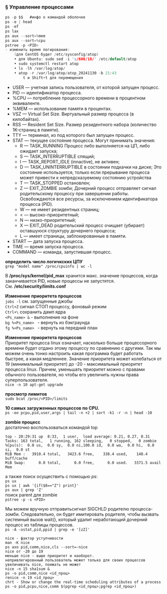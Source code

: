 ### § Управление процессами
```c
ps -p $$   #инфо о командой оболочке
ps -e | head
ps -ef
ps lax
ps aux --sort=%mem
ps aux --sort=%cpu
pstree -p <PID>
- изменить время логирования:
	(для CentOS будет /etc/sysconfig/atop)
	• для Ubuntu: sudo sed -i 's/600/10/' /etc/default/atop
	• sudo systemctl restart atop
	• ls -lh /var/log/atop/
	• atop -r /var/log/atop/atop_20241130 -b 21:43
		t и Shift+t для перемещения
```

- USER — учетная запись пользователя, от которой запущен процесс.
- PID — идентификатор процесса.
- %CPU — потребление процессорного времени в процентном эквиваленте.
- %MEM — использование памяти в процентах.
- VSZ — Virtual Set Size. Виртуальный размер процесса (в килобайтах).
- RSS — Resident Set Size. Размер резидентного набора (количество 1K-страниц в памяти).
- TTY — терминал, из под которого был запущен процесс.
- STAT — текущее состояние процесса. Могут принимать значения:
	- R — TASK_RUNNING Процесс либо выполняется на ЦП, либо ожидает запуска;
	- S — TASK_INTERRUPTIBLE спящий;
 	- I — TASK_REPORT_IDLE (innactive), не активен;
	- D — TASK_UNINTERRUPTIBLE в состоянии подкачки на диске; Это состояние используется, только если прерывание процесса может привести к непредсказуемому состоянию устройства
	- T — TASK_STOPPED остановлен;
	- Z — EXIT_ZOMBIE зомби; Дочерний процесс отправляет сигнал родительскому процессу при завершении работы. Освобождаются все ресурсы, за исключением идентификатора процесса (PID).
	- W — не имеет резидентных страниц;
	- < — высоко-приоритетный;
	- N — низко-приоритетный;
 	- X — EXIT_DEAD родительский процесс очищает (убирает) оставшуюся структуру дочернего процесса;
	- L — имеет страницы, заблокированные в памяти.
- START — дата запуска процесса.
- TIME — время запуска процесса.
- COMMAND — команда, запустившая процесс.

**определить число логичкских ЦПУ**
<br/> `grep "model name" /proc/cpuinfo | wc -l` 

В **/proc/sys/kernel/pid_max**  хранится макс. значение процессов, когда заканчивается PID, новые процессы не запустятся.
<br/>См. **/etc/security/limits.conf**

**Изменение приоритета процессов**
<br/> `jobs -l`  см. запущенные джобы
<br/> `Ctrl+Z` сигнал СТОП процессу, фоновый режим
<br/> `Ctrl+\` сохранить дамп ядра
<br/> ` <Ps_name> & ` - выполнение на фоне
<br/> `bg %<Ps_name> ` - вернуть из бэкграунда
<br/> `fg %<Ps_name> ` - вернуть на передний план




**Изменение приоритета процессов**
<br/> Приоритет процесса linux означает, насколько больше процессорного времени будет отдано этому процессу по сравнению с другими. Так мы можем очень тонко настроить какая программа будет работать быстрее, а какая медленнее. Значение приоритета может колебаться от 19 (минимальный приоритет) до -20 - максимальный приоритет процесса linux. Причем, уменьшать приоритет можно с правами обычного пользователя, но чтобы его увеличить нужны права суперпользователя.
<br/> `nice -n 10 apt-get upgrade`

**просмотр лимитов**
<br/> `sudo bcat /proc/<PID>/limits`

**10 самых загруженных процессов по CPU.**
<br/> `ps -eo pcpu,pid,user,args | tail -n +2 | sort -k1 -r -n | head -10`

**zombie процесс**
<br/> достаточно воспользоваться командой top
```console
top - 20:29:31 up  8:33,  1 user,  load average: 0.21, 0.27, 0.31
Tasks: 163 total,   1 running, 162 sleeping,   0 stopped,   0 zombie
%Cpu(s):  0.0 us,  0.0 sy,  0.0 ni,100.0 id,  0.0 wa,  0.0 hi,  0.0 si,  0.0 st
MiB Mem :   3910.4 total,   3423.6 free,    338.4 used,    148.4 buff/cache
MiB Swap:      0.0 total,      0.0 free,      0.0 used.   3371.5 avail Mem
```
а также поиск осуществить с помощью *ps*:
<br/> `ps ux`
<br/> `ps ux | awk '{if($8=="Z") print}'`
<br/> `ps aux | grep 'Z'`
<br/> поиск parent для zombie
<br/> `pstree -p -s <PID>`

Мы можем вручную отправитьсигнал SIGCHLD родителю процесса-зомби. Следовательно, он будет имитировать родителя, чтобы вызвать системный вызов wait(), который удалит неработающий дочерний процесс из таблицы процессов.
<br/> `ps -A -ostat,pid,ppid | grep -e '[zZ]'`

```
nice - фактор уступчивости
man -K nice
ps axo pid,comm,nice,cls --sort=-nice
nice от -20 до 19
меньше nice - выше приоритет и наоборот.
непривлегировнный пользователь может только для своих процессов увеличивать nice, поижать не может
nice -n 15 sha1sum &
ps -o pid,comm,nice <id_проц>
renice -n 19 <id_проц>
chrt - Show or change the real-time scheduling attributes of a process
ps -o pid,pcpu,nice,comm $(pgrep <id_проц>;pgrep <id_проц>)
```
